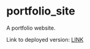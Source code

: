 # portfolio_site
A portfolio website.

Link to deployed version: [LINK](https://chrisfaux95.github.io/portfolio_site/)

